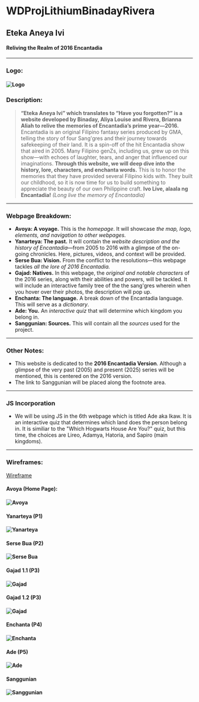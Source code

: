 # WDProjLithiumBinadayRivera
## Eteka Aneya Ivi
#### Reliving the Realm of 2016 Encantadia
******
### Logo:
#### ![Logo](./images/encantadia_logo.png)

### Description:
> **“Eteka Aneya Ivi” which translates to “Have you forgotten?” is a website developed by Binaday, Aliya Louise and Rivera, Brianna Aliah to relive the memories of Encantadia’s prime year—2016.** Encantadia is an original Filipino fantasy series produced by GMA, telling the story of four Sang'gres and their journey towards safekeeping of their land. It is a spin-off of the hit Encantadia show that aired in 2005. Many Filipino genZs, including us, grew up on this show—with echoes of laughter, tears, and anger that influenced our imaginations. **Through this website, we will deep dive into the history, lore, characters, and enchanta words.** This is to honor the memories that they have provided several Filipino kids with. They built our childhood, so it is now time for us to build something to appreciate the beauty of our own Philippine craft. **Ivo Live, alaala ng Encantadia!** *(Long live the memory of Encantadia)*
******
### Webpage Breakdown:
* **Avoya: A voyage.** This is the *homepage*. It will showcase *the map, logo, elements, and navigation to other webpages.*
* **Yanarteya: The past.** It will contain the *website description and the history of Encantadia*—from 2005 to 2016 with a glimpse of the on-going chronicles. Here, pictures, videos, and context will be provided.
* **Serse Bua: Vision.** From the conflict to the resolutions—this webpage tackles *all the lore of 2016 Encantadia.*
* **Gajad: Natives.** In this webpage, the *original and notable characters* of the 2016 series, along with their abilities and powers, will be tackled. It will include an interactive family tree of the the sang'gres wherein when you hover over their photos, the description will pop up.
* **Enchanta: The language.** A break down of the Encantadia language. This will serve as a *dictionary*.
* **Ade: You.** An *interactive quiz* that will determine which kingdom you belong in.
* **Sanggunian: Sources.** This will contain all the *sources* used for the project.
******
### Other Notes:
- This website is dedicated to the **2016 Encantadia Version**. Although a glimpse of the very past (2005) and present (2025) series will be mentioned, this is centered on the 2016 version.
- The link to Sanggunian will be placed along the footnote area.
******
### JS Incorporation
* We will be using JS in the 6th webpage which is titled Ade aka Ikaw. It is an interactive quiz that determines which land does the person belong in. It is similiar to the "Which Hogwarts House Are You?" quiz, but this time, the choices are Lireo, Adamya, Hatoria, and Sapiro (main kingdoms).
******
### Wireframes:
[Wireframe](https://www.canva.com/design/DAG3F6QYVfE/8cudTpAn4JjRwmwoI6iNuQ/edit?utm_content=DAG3F6QYVfE&utm_campaign=designshare&utm_medium=link2&utm_source=sharebutton)
#### Avoya (Home Page):
#### ![Avoya](./images/Avoya.png)
#### Yanarteya (P1)
#### ![Yanarteya](./images/Yanarteya.png)
#### Serse Bua (P2)
#### ![Serse Bua](./images/Serse_Bua.png)
#### Gajad 1.1 (P3)
#### ![Gajad](./images/Gajad(1).png)
#### Gajad 1.2 (P3)
#### ![Gajad](./images/Gajad(2).png)
#### Enchanta (P4)
#### ![Enchanta](./images/Enchanta.png)
#### Ade (P5)
#### ![Ade](./images/Ade.png)
#### Sanggunian
#### ![Sanggunian](./images/Sanggunian.png)
